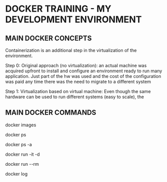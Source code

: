 # DOCKER TRAINING - MY DEVELOPMENT ENVIRONMENT

## MAIN DOCKER CONCEPTS

Containerization is an additional step in the virtualization of the environment. 

Step 0: Original approach (no virtualization): an actual machine was acquired upfront to install and configure an environment ready to run many application. Just part of the hw was used and the cost of the configuration was paid any time there was the need to migrate to a different system

Step 1: Virtualization based on virtual machine: Even though the same hardware can be used to run different systems (easy to scale), the 


## MAIN DOCKER COMMANDS

docker images

docker ps

docker ps -a

docker run -it -d <docker images ID> 

docker run --rm <docker images ID>

docker log



